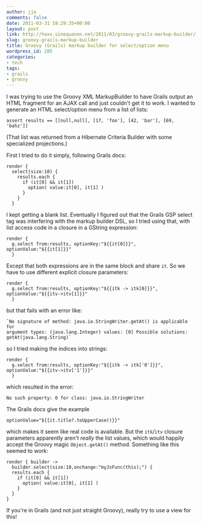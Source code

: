 ```yaml
---
author: jja
comments: false
date: 2011-03-31 18:29:35+00:00
layout: post
link: http://haxx.sinequanon.net/2011/03/groovy-grails-markup-builder/
slug: groovy-grails-markup-builder
title: Groovy (Grails) markup builder for select/option menu
wordpress_id: 285
categories:
- tech
tags:
- grails
- groovy
---
```


I was trying to use the Groovy XML MarkupBuilder to have Grails output an HTML
fragment for an AJAX call and just couldn't get it to work. I wanted to
generate an HTML select/option menu from a list of lists:

<!-- more -->

    assert results == [[null,null], [17, 'foo'], [42, 'bar'], [69, 'bahz']]

(That list was returned from a Hibernate Criteria Builder with some
specialized projections.)

First I tried to do it simply, following Grails docs:

<!-- more -->

    render {
      select(size:10) {
        results.each {
          if (it[0] && it[1])
            option( value:it[0], it[1] )
          }
        }
      }

I kept getting a blank list. Eventually I figured out that the Grails GSP
select tag was interfering with the markup builder DSL, so I tried using that,
with list access code in a closure in a GString expression:

    render {
      g.select from:results, optionKey:"${{it[0]}}", optionValue:"${{it[1]}}"
      }

Except that both expressions are in the same block and share `it`. So we have
to use different explicit closure parameters:

    render {
      g.select from:results, optionKey:"${{itk -> itk[0]}}", optionValue:"${{itv->itv[1]}}"
      }

but that fails with an error like:

    `No signature of method: java.io.StringWriter.getAt() is applicable for
    argument types: (java.lang.Integer) values: [0] Possible solutions:
    getAt(java.lang.String)`

so I tried making the indices into strings:

    render {
      g.select from:results, optionKey:"${{itk -> itk['0']}}", optionValue:"${{itv->itv['1']}}"
      }

which resulted in the error:

    No such property: 0 for class: java.io.StringWriter

The Grails docs give the example

    optionValue="${{it.title?.toUpperCase()}}"

which makes it seem like real code is available. But the `itk`/`itv` closure
parameters apparently aren't *really* the list values, which would happily
accept the Groovy magic `Object.getAt()` method.
Something like this seemed to work:

    render { builder ->
      builder.select(size:10,onchange:"myJsFunc(this);") {
      results.each {
        if (it[0] && it[1])
          option( value:it[0], it[1] )
        }
      }
    }

If you're in Grails (and not just straight Groovy), really try to use a view
for this!
